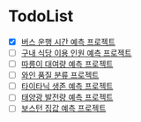 # TodoList
- [x]  [버스 운행 시간 예측 프로젝트](https://dacon.io/edu/1003)
- [ ]  [구내 식당 이용 인원 예측 프로젝트](https://dacon.io/edu/1001)
- [ ]  [따릉이 대여량 예측 프로젝트](https://dacon.io/edu/1002)
- [ ]  [와인 품질 분류 프로젝트](https://dacon.io/edu/1004)
- [ ]  [타이타닉 생존 예측 프로젝트](https://dacon.io/edu/1005)
- [ ]  [태양광 발전량 예측 프로젝트](https://dacon.io/edu/1006)
- [ ]  [보스턴 집값 예측 프로젝트](https://dacon.io/edu/1007)
